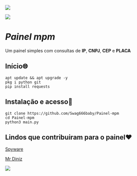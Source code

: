 ![](https://pin.it/77muAdV)

![](https://camo.githubusercontent.com/71b837571c48af3aa60a73dbc9d5936aa359d78efbfa8a6743cbbbc16b80ef4d/68747470733a2f2f63646e2e646973636f72646170702e636f6d2f6174746163686d656e74732f3830353930323039333930363630383138362f3830353931333937323533353539303932322f74656e6f722e676966)
# ***Painel mpm***

Um painel simples com consultas de **IP**, **CNPJ**, **CEP** e **PLACA**

## Início🌐
```shell script
apt update && apt upgrade -y
pkg i python git
pip install requests
```

## Instalação e acesso📲
```shell script
git clone https://github.com/Swag666baby/Painel-mpm
cd Painel-mpm
python3 main.py
```

## Lindos que contribuiram para o painel❤️

[Spyware](https://github.com/Spyware0)

[Mr Diniz](https://github.com/mrdiniz88)

![](https://camo.githubusercontent.com/71b837571c48af3aa60a73dbc9d5936aa359d78efbfa8a6743cbbbc16b80ef4d/68747470733a2f2f63646e2e646973636f72646170702e636f6d2f6174746163686d656e74732f3830353930323039333930363630383138362f3830353931333937323533353539303932322f74656e6f722e676966)
